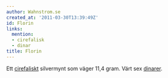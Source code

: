 ```yaml
---
author: Wahnstrom.se
created_at: '2011-03-30T13:39:49Z'
id: Florin
links:
  mention:
  - cirefalisk
  - dinar
title: Florin
---
```


Ett [cirefaliskt] silvermynt som väger 11,4 gram. Värt sex [dinarer].

  [cirefaliskt]: cirefalisk
  [dinarer]: dinar